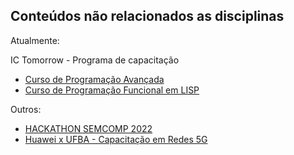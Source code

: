 ## Conteúdos não relacionados as disciplinas 

Atualmente: 

IC Tomorrow - Programa de capacitação 
- [Curso de Programação Avançada](./Curso%20IC%20-%20Programa%C3%A7%C3%A3o%20Avan%C3%A7ada/README.md)
- [Curso de Programação Funcional em LISP ](./Curso%20IC%20%20-%20Programa%C3%A7%C3%A3o%20Funcional%20em%20LISP/README.md)

Outros: 
- [HACKATHON SEMCOMP 2022](./HACKATHON%20SEMCOMP%202022/)
- [Huawei x UFBA - Capacitação em Redes 5G](./Huawei%20x%20UFBA%20-%20Capacita%C3%A7%C3%A3o%20em%20Redes%205G/README.md)